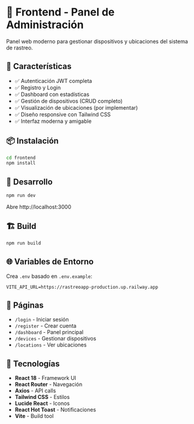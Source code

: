 # 🎨 Frontend - Panel de Administración

Panel web moderno para gestionar dispositivos y ubicaciones del sistema de rastreo.

## 🚀 Características

- ✅ Autenticación JWT completa
- ✅ Registro y Login
- ✅ Dashboard con estadísticas
- ✅ Gestión de dispositivos (CRUD completo)
- ✅ Visualización de ubicaciones (por implementar)
- ✅ Diseño responsive con Tailwind CSS
- ✅ Interfaz moderna y amigable

## 📦 Instalación

```bash
cd frontend
npm install
```

## 🏃 Desarrollo

```bash
npm run dev
```

Abre http://localhost:3000

## 🏗️ Build

```bash
npm run build
```

## 🌐 Variables de Entorno

Crea `.env` basado en `.env.example`:

```env
VITE_API_URL=https://rastreoapp-production.up.railway.app
```

## 📱 Páginas

- `/login` - Iniciar sesión
- `/register` - Crear cuenta
- `/dashboard` - Panel principal
- `/devices` - Gestionar dispositivos
- `/locations` - Ver ubicaciones

## 🎯 Tecnologías

- **React 18** - Framework UI
- **React Router** - Navegación
- **Axios** - API calls
- **Tailwind CSS** - Estilos
- **Lucide React** - Iconos
- **React Hot Toast** - Notificaciones
- **Vite** - Build tool

